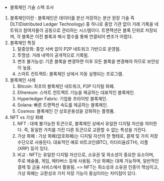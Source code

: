 - 블록체인 기술 스택 조사

1. 블록체인이란 : 블록체인은 데이터를 분산 저장하는 분산 원장 기술 즉 DLT(Distributed Ledger Technology) 중 하나로 중앙 기관 없이 거래 기록을 네트워크 참여자들이 공동으로 관리하는 시스템이다. 트랜잭션은 블록 단위로 저장되며, 각 블록은 이전 블록과 해시 함수를 통해 연결되어 변조가 어렵다.
2. 블록체인 특징
    1. 탈중앙화: 중앙 서버 없이 P2P 네트워크 기반으로 운영됨.
    2. 투명성: 거래 내역이 공개적으로 기록됨.
    3. 변조 불가능성: 기존 블록을 변경하면 이후 모든 블록을 변경해야 하므로 보안성이 높음.
    4. 스마트 컨트랙트: 블록체인 상에서 자동 실행되는 프로그램.
3. 블록체인 사례
    1. Bitcoin: 최초의 블록체인 네트워크, P2P 디지털 화폐.
    2. Ethereum: 스마트 컨트랙트 기능을 제공하는 대표적인 블록체인.
    3. Hyperledger Fabric: 기업용 프라이빗 블록체인.
    4. Solana: 빠른 트랜잭션 속도를 제공하는 블록체인.
    5. Cosmos: 블록체인 간 상호운용성을 강화하는 플랫폼.
3. NFT vs 가상 화폐
    1. NFT : 대체 불가능한 토큰으로, 블록체인 상에서 유일한 디지털 자산을 의미한다. 즉, 동일한 가치를 가진 다른 토큰으로 교환할 수 없는 특성을 가진다.
    2. 가상 화폐 : 가상 화폐(암호화폐)는 디지털 자산의 한 형태로, 결제 및 가치 저장 수단으로 사용된다. 대표적인 예로 비트코인(BTC), 이더리움(ETH), 리플(XRP) 등이 있다.
    3. 비교 : NFT는 유일한 디지털 자산으로, 소유권 및 희소성이 중요한 요소이며, 주로 예술품, 게임, 메타버스 등에 사용됨. 가상 화폐는 대체 가능하며, 일반적인 결제 및 금융 서비스에서 활용됨. => NFT는 희소성과 소유권 인증이 핵심이고, 가상 화폐는 교환성과 가치 저장 기능이 중심이라는 차이점이 있다.